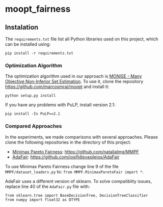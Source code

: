 # moopt_fairness


## Instalation

The `requirements.txt` file list all Python libraries used on this project, which can be installed using:

```
pip install -r requirements.txt
```

### Optimization Algorithm

The optimization algorithm used in our approach is [MONISE - Many Objective Non-Inferior Set Estimation](https://www.sciencedirect.com/science/article/abs/pii/S0377221719309282). To use it, clone the repository https://github.com/marcosmrai/moopt and install it:

```
python setup.py install 
```

If you have any problems with PuLP, install version 2.1:

```
pip install -Iv PuLP==2.1
```

### Compared Approaches

In the experiments, we made comparisons with several approaches. Please clone the following repositories in the directory of this project:

- [Minimax Pareto Fairness](http://proceedings.mlr.press/v119/martinez20a.html): https://github.com/natalialmg/MMPF
- [AdaFair](https://dl.acm.org/citation.cfm?id=3357974): https://github.com/iosifidisvasileios/AdaFair

To use Minimax Pareto Fairness change line 9 of the file `MMPF/dataset_loaders.py` to: `from MMPF.MinimaxParetoFair import *`.

AdaFair uses a different version of sklearn. To solve compatiblity issues, replace line 40  of the `AdaFair.py` file with:

```
from sklearn.tree import BaseDecisionTree, DecisionTreeClassifier
from numpy import float32 as DTYPE
```